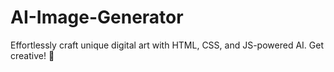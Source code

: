 # AI-Image-Generator
Effortlessly craft unique digital art with HTML, CSS, and JS-powered AI. Get creative! 🎨
